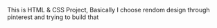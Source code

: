 This is HTML & CSS Project, Basically I choose rendom design through pinterest and trying to build that
